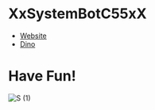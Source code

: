 # XxSystemBotC55xX
- [Website](https://games-systembotc55.github.io/)
- [Dino](https://games-systembotc55.github.io/GamesData/game1.html)
# Have Fun!

![S (1)](https://github.com/games-systembotc55/games-systembotc55/assets/160527673/9e427d95-9efd-40dc-9909-7b05b7fc3f98)
